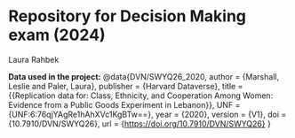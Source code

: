 # Repository for Decision Making exam (2024)

Laura Rahbek

**Data used in the project:**
@data{DVN/SWYQ26_2020,
author = {Marshall, Leslie and Paler, Laura},
publisher = {Harvard Dataverse},
title = {{Replication data for: Class, Ethnicity, and Cooperation Among Women: Evidence from a Public Goods Experiment in Lebanon}},
UNF = {UNF:6:76qjYAgRe1hAhXVc1KgBTw==},
year = {2020},
version = {V1},
doi = {10.7910/DVN/SWYQ26},
url = {https://doi.org/10.7910/DVN/SWYQ26}
}